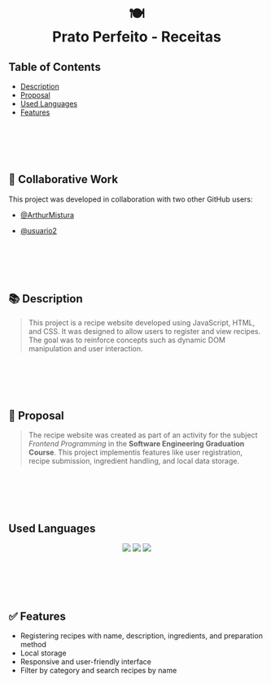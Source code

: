 <h1 align="center">
    🍽️<br>Prato Perfeito - Receitas
</h1>

## Table of Contents
  * [Description](#description)
  * [Proposal](#proposal)
  * [Used Languages](#used-languages)
  * [Features](#features)

<br><br><br><br>
## 🤝 Collaborative Work
This project was developed in collaboration with two other GitHub users:

- [@ArthurMistura](https://github.com/ArthurMistura)
- [@usuario2](https://github.com/usuario2)

  <br><br><br><br>

<a name="description"></a>
## 📚 Description
> This project is a recipe website developed using JavaScript, HTML, and CSS. It was designed to allow users to register and view recipes. The goal was to reinforce concepts such as dynamic DOM manipulation and user interaction.

<br><br><br><br>

<a name="proposal"></a>
## 📑 Proposal
> The recipe website was created as part of an activity for the subject *Frontend Programming* in the **Software Engineering Graduation Course**. This project implementis features like user registration, recipe submission, ingredient handling, and local data storage.

<br><br><br><br>

<a name="used-languages"></a>
## Used Languages
<p align="center">
    <img src="https://img.shields.io/badge/HTML5-E34F26?style=for-the-badge&logo=html5&logoColor=white" />
    <img src="https://img.shields.io/badge/CSS-239120?&style=for-the-badge&logo=css3&logoColor=white" />
    <img src="https://img.shields.io/badge/JavaScript-F7DF1E?style=for-the-badge&logo=javascript&logoColor=black" />
</p>

<br><br><br><br>

<a name="features"></a>
## ✅ Features
- Registering recipes with name, description, ingredients, and preparation method
- Local storage
- Responsive and user-friendly interface
- Filter by category and search recipes by name

<br><br><br><br>


